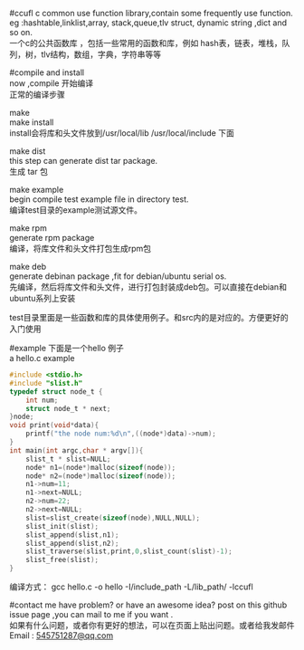 #ccufl
c common use function library,contain some frequently use function. eg :hashtable,linklist,array, stack,queue,tlv struct, dynamic string ,dict and so on.    
一个c的公共函数库 ，包括一些常用的函数和库，例如 hash表，链表，堆栈，队列，树，tlv结构，数组，字典，字符串等等      
  
  
#compile and install  
now ,compile
开始编译  
正常的编译步骤


make  
make install  
install会将库和头文件放到/usr/local/lib /usr/local/include 下面 
  
  
  
make dist  
this step can generate dist tar package.  
生成 tar 包  

make example      
begin compile test example file in directory test.     
编译test目录的example测试源文件。   
    
    
make rpm    
generate  rpm package    
编译，将库文件和头文件打包生成rpm包    
    
     
make deb      
generate debinan package ,fit for debian/ubuntu serial os.  
先编译，然后将库文件和头文件，进行打包封装成deb包。可以直接在debian和ubuntu系列上安装



test目录里面是一些函数和库的具体使用例子。和src内的是对应的。方便更好的入门使用
         
         
#example
下面是一个hello 例子  
a hello.c example  
```c
#include <stdio.h>
#include "slist.h"
typedef struct node_t {
	int num;
	struct node_t * next;
}node;
void print(void*data){
	printf("the node num:%d\n",((node*)data)->num);
}
int main(int argc,char * argv[]){
	slist_t * slist=NULL;
	node* n1=(node*)malloc(sizeof(node));
	node* n2=(node*)malloc(sizeof(node));
	n1->num=11;
	n1->next=NULL;
	n2->num=22;
	n2->next=NULL;
	slist=slist_create(sizeof(node),NULL,NULL);
	slist_init(slist);
	slist_append(slist,n1);
	slist_append(slist,n2);
	slist_traverse(slist,print,0,slist_count(slist)-1);
	slist_free(slist);
}
```  
编译方式：
gcc hello.c -o hello -I/include_path -L/lib_path/ -lccufl 


#contact me
have problem? or have an awesome idea? post on this github issue page ,you can mail to me if you want .   
如果有什么问题，或者你有更好的想法，可以在页面上贴出问题。或者给我发邮件   
Email  :  <545751287@qq.com> 
